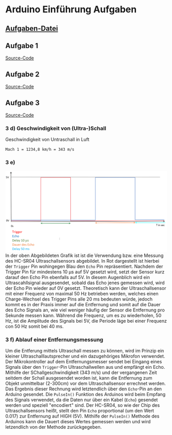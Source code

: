 # Arduino Einführung Aufgaben

## [Aufgaben-Datei](https://moodle.hsnr.de/pluginfile.php/640276/mod_resource/content/1/Anleitung_Kennenlernprojekte_WS2021_V3.pdf)

## Aufgabe 1

[Source-Code](https://git.ide3.de/universumgames/esp/-/tags/First-Task)

## Aufgabe 2

[Source-Code](https://git.ide3.de/universumgames/esp/-/tags/Second-Task)

## Aufgabe 3

[Source-Code](https://git.ide3.de/universumgames/esp/-/tags/Third-Task)

### 3 d) Geschwindigkeit von (Ultra-)Schall
Geschwindigkeit von Untraschall in Luft

    Mach 1 = 1234,8 km/h = 343 m/s

### 3 e)
![HC-SR04 Signal](imgs/HC_SR04_Signal.png)
In der oben Abgebildeten Grafik ist ist die Verwendung bzw. eine Messung des HC-SR04 Ultraschallsensors abgebildet. In Rot dargestellt ist hierbei der `Trigger` Pin wohingegen Blau den `Echo` Pin repräsentiert. Nachdem der Trigger Pin für mindestens 10 µs auf 5V gesetzt wird, setzt der Sensor kurz darauf den Echo Pin ebenfalls auf 5V. In diesem Augenblich wird ein Ultrascahllsignal ausgesendet, sobald das Echo jenes gemessen wird, wird der Echo Pin wieder auf 0V gesetzt. Theoretisch kann der Ultraschallsensor mit einer Frequenz von maximal 50 Hz betrieben werden, welches einen Charge-Wechsel des Trigger Pins alle 20 ms bedeuten würde, jedoch kommt es in der Praxis immer auf die Entfernung und somit auf die Dauer des Echo Signals an, wie viel weniger häufig der Sensor die Entfernung pro Sekunde messen kann. Während die Frequenz, um es zu wiederholen, 50 Hz, ist die Amplitude des Signals bei 5V, die Periode läge bei einer Frequenz con 50 Hz somit bei 40 ms.

### 3 f) Ablauf einer Entfernungsmessung
Um die Entferung mittels Ultraschall messen zu können, wird im Prinzip ein kleiner Ultraschalllautsprecher und ein dazugehöriges Mikrofon verwendet. Der Mikrokontroller auf dem Entfernungsmesser sendet bei Eingang eines Signals über den `Trigger`-Pin Ultraschallwellen aus und empfängt ein Echo. Mithilfe der SChallgeschwindigkeit (343 m/s) und der vergangenen Zeit seitdem der Schall ausgesendet worden ist, kann die Entfernung zum Objekt unmittelbar (2-300cm) vor dem Ultraschallsensor errechnet werden. Das Ergebnis dieser Rechnung wird letztendlich über den `Echo`-Pin an den Arduino gesendet. Die `PulseIn()` Funktion des Arduinos wird beim Empfang des Signals verwendet, da die Daten nur über ein Kabel (`Echo`) gesendet werden und speziell "encodiert" sind. Der HC-SR04, so wie der Chip des Ultraschallsensors heißt, stellt den Pin `Echo` proportional (um den Wert 0.017) zur Entfernung auf HIGH (5V). Mithilfe der `PulseIn()` Methode des Arduinos kann die Dauert dieses Wertes gemessen werden und wird letzendlich von der Methode zurückgegeben.
